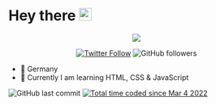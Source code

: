 # Hey there <img src="https://raw.githubusercontent.com/Butterkeks1000/butterkeks1000/main/wave.gif" width="25px">

<p align="center">
 <img src="https://readme-typing-svg.herokuapp.com?color=3442D9&size=24&center=true&lines=Servus">
</p>

<p align="center">
 <a href="https://twitter.com/butterkeks1000" alt="Twitter" title="Twitter">
  <img alt="Twitter Follow" src="https://img.shields.io/twitter/follow/butterkeks1000?color=%2300a2f5&label=Twitter&logo=Twitter&logoColor=%23ffffff&style=for-the-badge"></a>
 <img alt="GitHub followers" src="https://img.shields.io/github/followers/butterkeks1000?color=954c9b&label=Follower&logo=Github&style=for-the-badge">
</p>

- 📍 Germany
- 🌱 Currently I am learning HTML, CSS & JavaScript

<img alt="GitHub last commit" src="https://img.shields.io/github/last-commit/butterkeks1000/butterkeks1000?style=for-the-badge">
<a href="https://wakatime.com/@45a1e9ab-a802-4a11-8ccf-884ecd71bd9b"><img src="https://wakatime.com/badge/user/45a1e9ab-a802-4a11-8ccf-884ecd71bd9b.svg" alt="Total time coded since Mar 4 2022" /></a>
